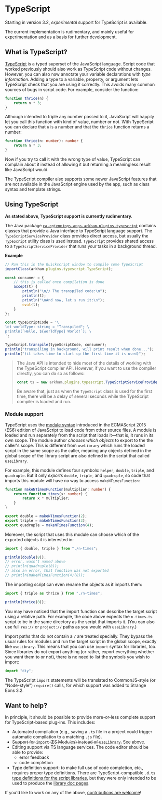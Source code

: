# TypeScript

Starting in version 3.2, *experimental* support for TypeScript is available.

The current implementation is rudimentary, and mainly useful for experimentation and as a basis for further development.

## What is TypeScript?

[TypeScript](https://www.typescriptlang.org/) is a typed superset of the JavaScript language. Script code that worked previously should also work as TypeScript code without changes. However, you can also now annotate your variable declarations with *type information*. Adding a type to a variable, property, or argument lets TypeScript check that you are using it correctly. This avoids many common sources of bugs in script code. For example, consider the function:

```ts
function thrice(n) {
	return n * 3;
}
```

Although intended to triple any number passed to it, JavaScript will happily let you call this function with kind of value, number or not. With TypeScript you can declare that `n` is a number and that the `thrice` function returns a number:

```ts
function thrice(n: number): number {
    return n * 3;
}
```

Now if you try to call it with the wrong type of value, TypeScript can complain about it instead of allowing it but returning a meaningless result like JavaScript would.

The TypeScript compiler also supports some newer JavaScript features that are not available in the JavaScript engine used by the app, such as class syntax and template strings.

## Using TypeScript

**As stated above, TypeScript support is currently rudimentary.**

The Java package [`ca.cgjennings.apps.arkham.plugins.typescript`](assets/javadoc/ca/cgjennings/apps/arkham/plugins/typescript/package-summary.html) contains classes that provide a Java interface to TypeScript language support. The `TypeScriptServiceProvider` class provides direct access, but usually the `TypeScript` utility class is used instead. `TypeScript` provides shared access to a `TypeScriptServiceProvider` that runs your tasks in a background thread.

**Example**  

```js
// Run this in the Quickscript window to compile some TypeScript
importClass(arkham.plugins.typescript.TypeScript);

const consumer = {
	// this is called once compilation is done
    accept(t) {
    	println("\n// The transpiled code:\n");
        println(t);
        println("\nAnd now, let's run it:\n");
        eval(t);
    }
};

const typeScriptCode = '\
let worldType: string = "Transpiled"; \
println(`Hello, ${worldType} World!`); \
';

TypeScript.transpile(typeScriptCode, consumer);
println("transpiling in background, will print result when done...");
println("(it takes time to start up the first time it is used)");
```

> The Java API is intended to hide most of the details of working with the TypeScript compiler API. However, if you want to use the compiler directly, you can do so as follows:
> 
> ```js
> const ts = new arkham.plugins.typescript.TypeScriptServiceProvider().ts;
> ```
> 
> Be aware that, just as when the `TypeScript` class is used for the first time, there will be a delay of several seconds while the TypeScript compiler is loaded and run.

### Module support

TypeScript uses the [module syntax](https://developer.mozilla.org/en-US/docs/Web/JavaScript/Guide/Modules) introduced in the ECMAScript 2015 (ES6) edition of JavaScript to load code from other source files. A module is loaded and run separately from the script that loads it&mdash;that is, it runs in its own scope. The module author *chooses which objects* to export to the the caller's scope. This is different from `useLibrary` which runs the loaded script in the same scope as the caller, meaning any objects defined in the global scope of the library script are also defined in the script that called `useLibrary`. 

For example, this module defines four symbols: `helper`, `double`, `triple`, and `quadruple`. But it only *exports* `double`, `triple`, and `quadruple`, so code that imports this module will have no way to access `makeNTimesFunction`:

```ts
function makeNTimesFunction(multiplier: number) {
    return function times(x: number) {
        return x * multiplier;
    }
}

export double = makeNTimesFunction(2);
export triple = makeNTimesFunction(3);
export quadruple = makeNTimesFunction(4);
```

Moreover, the script that uses this module can choose which of the exported objects it is interested in:

```ts
import { double, triple } from "./n-times";

println(double(8));
// error, wasn't named above
// println(quadruple(8));
// also an error, that function was not exported
// println(makeNTimesFunction(4)(8));
```

The importing script can even rename the objects as it imports them:

```ts
import { triple as thrice } from "./n-times";

println(thrice(8));
```

You may have noticed that the import function can describe the target script using a relative path. For example, the code above expects the `n-times.ts` script to be in the same directory as the script that imports it. (You can also use full `res://` or `project://` paths as you would with `useLibrary`.)

Import paths that do not contain a `/` are treated specially. They bypass the usual rules for modules and run the target script in the global scope, exactly like `useLibrary`. This means that you can use `import` syntax for libraries, too. Since libraries do not export anything (or rather, export everything whether you want them to or not), there is no need to list the symbols you wish to import:

```ts
import "diy";
```

The TypeScript `import` statements will be translated to CommonJS-style (or "Node-style") `require()` calls, for which support was added to Strange Eons&nbsp;3.2.

## Want to help?

In principle, it should be possible to provide more-or-less complete support for TypeScript-based plug-ins. This includes:

- Automated compilation (e.g., saving a `.ts` file in a project could trigger automatic compilation to a matching `.js` file).
- ~~Support for `import` (ES Modules) instead of `useLibrary`.~~ See above.
- Editing support via TS language services. The code editor should be able to provide:
  - error feedback
  - code completion
- Type definition support: to make full use of code completion, etc., requires proper type definitions. There are TypeScript-compatible `.d.ts` [type definitions for the script libraries](https://github.com/CGJennings/se3docs/tree/main/script-lib-types), but they were only intended to be used to produce the [library doc pages](assets/jsdoc/).

If you'd like to work on any of the above, [contributions are welcome](https://github.com/CGJennings/strange-eons)!
